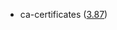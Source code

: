 - ca-certificates ([3.87](https://firefox-source-docs.mozilla.org/security/nss/releases/nss_3_87.html))
